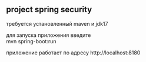 ## project spring security

требуется установленный maven и jdk17

для запуска приложения введите <br>
mvn spring-boot:run

приложение работает по адресу
http://localhost:8180


